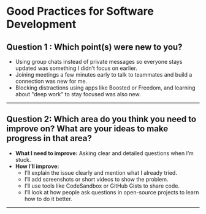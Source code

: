 # Good Practices for Software Development

## Question 1 : Which point(s) were new to you?

- Using group chats instead of private messages so everyone stays updated was something I didn’t focus on earlier.
- Joining meetings a few minutes early to talk to teammates and build a connection was new for me.
- Blocking distractions using apps like Boosted or Freedom, and learning about "deep work" to stay focused was also new.

---

## Question 2: Which area do you think you need to improve on? What are your ideas to make progress in that area?

- **What I need to improve:** Asking clear and detailed questions when I’m stuck.
- **How I’ll improve:**
  - I’ll explain the issue clearly and mention what I already tried.
  - I’ll add screenshots or short videos to show the problem.
  - I’ll use tools like CodeSandbox or GitHub Gists to share code.
  - I’ll look at how people ask questions in open-source projects to learn how to do it better.

---